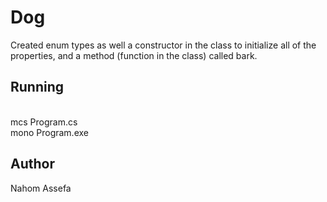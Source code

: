 # Dog
Created enum types as well a constructor in the class to initialize all of the properties, and a method (function in the class) called bark. 
## Running 
 <br> mcs Program.cs </br>
  mono Program.exe 

## Author

  Nahom Assefa
 
